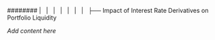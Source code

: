 ######## |   |   |   |   |   |   |   ├── Impact of Interest Rate Derivatives on Portfolio Liquidity

*Add content here*